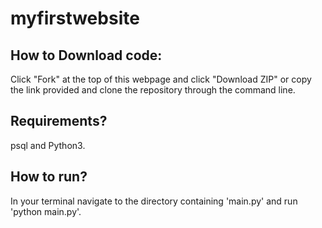 # myfirstwebsite

## How to Download code:

Click "Fork" at the top of this webpage and click "Download ZIP" or copy the link provided and clone the repository through the command line.

## Requirements?
psql and Python3.
 
## How to run?
In your terminal navigate to the directory containing 'main.py' and run 'python main.py'. 
